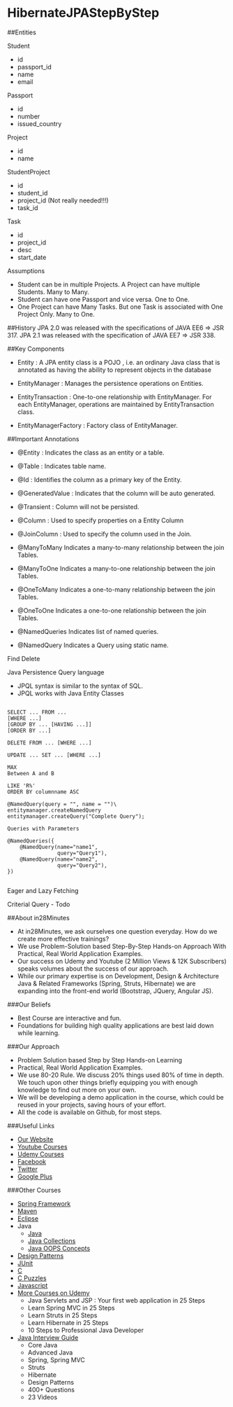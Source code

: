 # HibernateJPAStepByStep

##Entities

Student
- id
- passport_id
- name
- email

Passport
- id
- number
- issued_country

Project
- id
- name

StudentProject
- id
- student_id
- project_id  (Not really needed!!!)
- task_id

Task
- id
- project_id
- desc
- start_date

Assumptions
- Student can be in multiple Projects. A Project can have multiple Students. Many to Many.
- Student can have one Passport and vice versa. One to One.
- One Project can have Many Tasks. But one Task is associated with One Project Only. Many to One.


##History
JPA 2.0 was released with the specifications of JAVA EE6 => JSR 317.
JPA 2.1 was released with the specification of JAVA EE7 => JSR 338.

##Key Components

- Entity : A JPA entity class is a POJO , i.e. an ordinary Java class that is annotated as having the ability to represent objects in the database

- EntityManager : Manages the persistence operations on Entities.

- EntityTransaction : One-to-one relationship with EntityManager. For each EntityManager, operations are maintained by EntityTransaction class.

- EntityManagerFactory : Factory class of EntityManager. 

##Important Annotations

- @Entity : Indicates the class as an entity or a table.
- @Table  : Indicates table name.

- @Id : Identifies the column as a primary key of the Entity.
- @GeneratedValue : Indicates that the column will be auto generated.
- @Transient : Column will not be persisted.
- @Column : Used to specify properties on a Entity Column

- @JoinColumn : Used to specify the column used in the Join.

- @ManyToMany 	Indicates a many-to-many relationship between the join Tables.
- @ManyToOne 	Indicates a many-to-one relationship between the join Tables.
- @OneToMany 	Indicates a one-to-many relationship between the join Tables.
- @OneToOne 	Indicates a one-to-one relationship between the join Tables.

- @NamedQueries 	Indicates list of named queries.
- @NamedQuery 	Indicates a Query using static name.




Find
Delete


Java Persistence Query language
- JPQL syntax is similar to the syntax of SQL. 
- JPQL works with Java Entity Classes

```

SELECT ... FROM ...
[WHERE ...]
[GROUP BY ... [HAVING ...]]
[ORDER BY ...]

DELETE FROM ... [WHERE ...]
 
UPDATE ... SET ... [WHERE ...]

MAX
Between A and B

LIKE 'R%'
ORDER BY columnname ASC

@NamedQuery(query = "", name = "")\
entitymanager.createNamedQuery
entitymanager.createQuery("Complete Query");

Queries with Parameters

@NamedQueries({
    @NamedQuery(name="name1",
                query="Query1"),
    @NamedQuery(name="name2",
                query="Query2"),
}) 


```

Eager and Lazy Fetching


Criterial Query - Todo


##About in28Minutes
- At in28Minutes, we ask ourselves one question everyday. How do we create more effective trainings?
- We use Problem-Solution based Step-By-Step Hands-on Approach With Practical, Real World Application Examples. 
- Our success on Udemy and Youtube (2 Million Views & 12K Subscribers) speaks volumes about the success of our approach.
- While our primary expertise is on Development, Design & Architecture Java & Related Frameworks (Spring, Struts, Hibernate) we are expanding into the front-end world (Bootstrap, JQuery, Angular JS). 

###Our Beliefs
- Best Course are interactive and fun.
- Foundations for building high quality applications are best laid down while learning.

###Our Approach
- Problem Solution based Step by Step Hands-on Learning
- Practical, Real World Application Examples.
- We use 80-20 Rule. We discuss 20% things used 80% of time in depth. We touch upon other things briefly equipping you with enough knowledge to find out more on your own. 
- We will be developing a demo application in the course, which could be reused in your projects, saving hours of your effort.
- All the code is available on Github, for most steps.

###Useful Links
- [Our Website](http://www.in28minutes.com)
- [Youtube Courses](https://www.youtube.com/user/rithustutorials/playlists)
- [Udemy Courses](https://www.udemy.com/user/in28minutes/)
- [Facebook](http://facebook.com/in28minutes)
- [Twitter](http://twitter.com/in28minutes)
- [Google Plus](https://plus.google.com/u/3/110861829188024231119)

###Other Courses
- [Spring Framework](https://www.udemy.com/spring-tutorial-for-beginners/)
- [Maven](http://www.in28minutes.com/p/maven-tutorial-for-beginners.html)
- [Eclipse](http://www.in28minutes.com/p/eclipse-java-video-tutorial.html)
- Java
  * [Java](https://www.youtube.com/watch?v=Y4ftqcYVh5I&list=PLE0D4634AE2DFA591&index=1)
  * [Java Collections](http://www.in28minutes.com/p/java-collections-framework-video.html)
  * [Java OOPS Concepts](https://www.udemy.com/learn-object-oriented-programming-in-java/) 
- [Design Patterns](http://www.in28minutes.com/p/design-patterns-tutorial.html)
- [JUnit](https://www.udemy.com/junit-tutorial-for-beginners-with-java-examples/)
- [C](https://www.udemy.com/c-tutorial-for-beginners-with-puzzles/)
- [C Puzzles](https://www.udemy.com/c-puzzles-for-beginners/)
- [Javascript](https://www.youtube.com/watch?v=6TZdD-FR6CY)
- [More Courses on Udemy](https://www.udemy.com/user/in28minutes/)
  * Java Servlets and JSP : Your first web application in 25 Steps
  * Learn Spring MVC in 25 Steps 
  * Learn Struts in 25 Steps 
  * Learn Hibernate in 25 Steps
  * 10 Steps to Professional Java Developer
- [Java Interview Guide](http://www.in28minutes.com/p/buy-our-java-interview-guide.html)
  * Core Java
  * Advanced Java
  * Spring, Spring MVC
  * Struts
  * Hibernate
  * Design Patterns
  * 400+ Questions
  * 23 Videos
